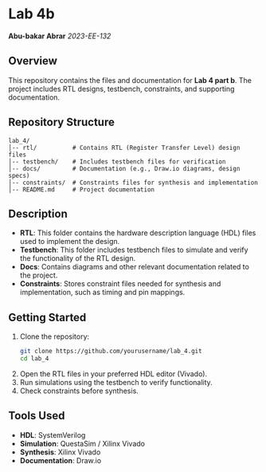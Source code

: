 # Lab 4b

**Abu-bakar Abrar**
*2023-EE-132*

## Overview
This repository contains the files and documentation for **Lab 4 part b**. The project includes RTL designs, testbench, constraints, and supporting documentation.

## Repository Structure
```
lab_4/
│-- rtl/          # Contains RTL (Register Transfer Level) design files
│-- testbench/    # Includes testbench files for verification
│-- docs/         # Documentation (e.g., Draw.io diagrams, design specs)
│-- constraints/  # Constraints files for synthesis and implementation
│-- README.md     # Project documentation
```

## Description
- **RTL**: This folder contains the hardware description language (HDL) files used to implement the design.
- **Testbench**: This folder includes testbench files to simulate and verify the functionality of the RTL design.
- **Docs**: Contains diagrams and other relevant documentation related to the project.
- **Constraints**: Stores constraint files needed for synthesis and implementation, such as timing and pin mappings.

## Getting Started
1. Clone the repository:
   ```bash
   git clone https://github.com/yourusername/lab_4.git
   cd lab_4
   ```
2. Open the RTL files in your preferred HDL editor (Vivado).
3. Run simulations using the testbench to verify functionality.
4. Check constraints before synthesis.

## Tools Used
- **HDL**: SystemVerilog 
- **Simulation**:  QuestaSim / Xilinx Vivado
- **Synthesis**: Xilinx Vivado 
- **Documentation**: Draw.io



